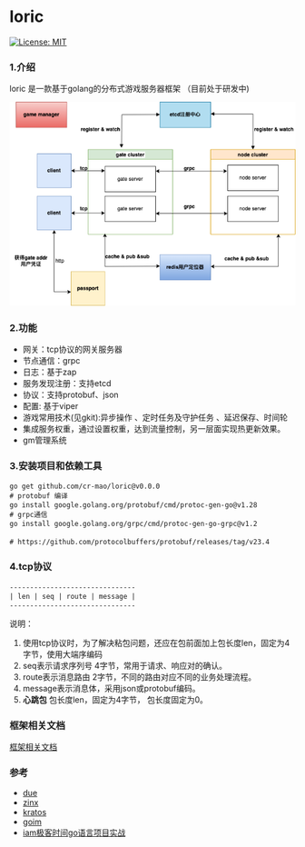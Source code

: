 # loric

[![License: MIT](https://img.shields.io/badge/License-MIT-yellow.svg)](https://opensource.org/licenses/MIT)


### 1.介绍

loric 是一款基于golang的分布式游戏服务器框架 （目前处于研发中)

![](doc/gamestruct.png)


### 2.功能

- 网关：tcp协议的网关服务器
- 节点通信：grpc
- 日志：基于zap
- 服务发现注册：支持etcd
- 协议：支持protobuf、json
- 配置: 基于viper
- 游戏常用技术(见gkit):异步操作 、定时任务及守护任务 、延迟保存、时间轮
- 集成服务权重，通过设置权重，达到流量控制，另一层面实现热更新效果。
- gm管理系统




### 3.安装项目和依赖工具
```shell
go get github.com/cr-mao/loric@v0.0.0
# protobuf 编译
go install google.golang.org/protobuf/cmd/protoc-gen-go@v1.28
# grpc通信
go install google.golang.org/grpc/cmd/protoc-gen-go-grpc@v1.2

# https://github.com/protocolbuffers/protobuf/releases/tag/v23.4
```

### 4.tcp协议

```text
-------------------------------
| len | seq | route | message |
-------------------------------
```
说明：

1. 使用tcp协议时，为了解决粘包问题，还应在包前面加上包长度len，固定为4字节，使用大端序编码
2. seq表示请求序列号     4字节，常用于请求、响应对的确认。
3. route表示消息路由    2字节，不同的路由对应不同的业务处理流程。
4. message表示消息体，采用json或protobuf编码。
5. **心跳包** 包长度len，固定为4字节， 包长度固定为0。




### 框架相关文档

[框架相关文档](doc/README.md)


### 参考

- [due](https://github.com/dobyte/due)
- [zinx](https://github.com/aceld/zinx)
- [kratos](https://github.com/go-kratos/kratos)
- [goim](https://github.com/Terry-Mao/goim)
- [iam极客时间go语言项目实战](https://github.com/marmotedu/iam)


